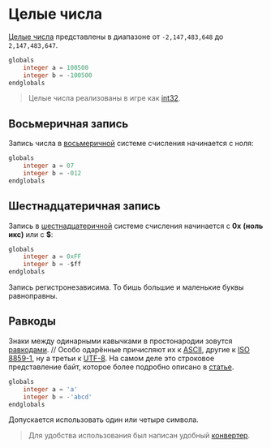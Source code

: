 # Целые числа

<show-structure for="chapter,procedure" depth="3"/>

[Целые числа](https://w.wiki/9eVi) представлены в диапазоне от `-2,147,483,648` до `2,147,483,647`.

```SQL
globals
    integer a = 100500
    integer b = -100500
endglobals
```

> Целые числа реализованы в игре как [int32](https://learn.microsoft.com/en-us/cpp/cpp/data-type-ranges).

## Восьмеричная запись

Запись числа в [восьмеричной](https://w.wiki/9X3$) системе счисления начинается с ноля:
```SQL
globals
    integer a = 07
    integer b = -012
endglobals
```

## Шестнадцатеричная запись

Запись в [шестнадцатеричной](https://w.wiki/4BNZ) системе счисления начинается с **0x** __(ноль икс)__ или c **$**:

```SQL
globals
    integer a = 0xFF
    integer b = -$ff
endglobals
```

Запись регистронезависима. То бишь большие и маленькие буквы равноправны.

## Равкоды

Знаки между одинарными кавычками в простонародии зовутся [равкодами](https://xgm.guru/p/wc3/rawcode). // Особо одарённые
причисляют их к [ASCII](https://w.wiki/7hvN), другие к [ISO 8859-1](https://w.wiki/9jeo), ну а третьи
к [UTF-8](https://ru.wikipedia.org/wiki/UTF-8). На самом деле это строковое представление байт, которое более подробно
описано в [статье](https://xgm.guru/p/wc3/rawcode).

```SQL
globals
    integer a = 'a'
    integer b = -'abcd'
endglobals
```

Допускается использовать один или четыре символа.

> Для удобства использования был написан удобный [конвертер](https://nazarpunk.github.io/warodel/rawcode/).
